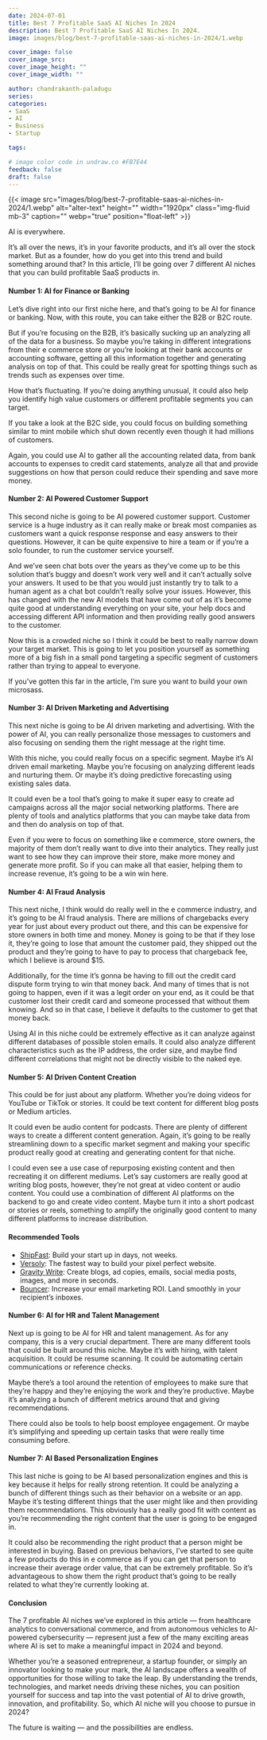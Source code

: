```yaml
---
date: 2024-07-01
title: Best 7 Profitable SaaS AI Niches In 2024
description: Best 7 Profitable SaaS AI Niches In 2024.
image: images/blog/best-7-profitable-saas-ai-niches-in-2024/1.webp

cover_image: false
cover_image_src: 
cover_image_height: ""
cover_image_width: ""

author: chandrakanth-paladugu
series: 
categories:
- SaaS
- AI
- Business
- Startup

tags:

# image color code in undraw.co #FB7E44 
feedback: false
draft: false
---
```


{{< image src="images/blog/best-7-profitable-saas-ai-niches-in-2024/1.webp" alt="alter-text" height="" width="1920px" class="img-fluid mb-3" caption="" webp="true" position="float-left" >}}

AI is everywhere.

It’s all over the news, it’s in your favorite products, and it’s all over the stock market. But as a founder, how do you get into this trend and build something around that? In this article, I’ll be going over 7 different AI niches that you can build profitable SaaS products in.

#### Number 1: AI for Finance or Banking
Let’s dive right into our first niche here, and that’s going to be AI for finance or banking. Now, with this route, you can take either the B2B or B2C route.

But if you’re focusing on the B2B, it’s basically sucking up an analyzing all of the data for a business. So maybe you’re taking in different integrations from their e commerce store or you’re looking at their bank accounts or accounting software, getting all this information together and generating analysis on top of that. This could be really great for spotting things such as trends such as expenses over time.

How that’s fluctuating. If you’re doing anything unusual, it could also help you identify high value customers or different profitable segments you can target.

If you take a look at the B2C side, you could focus on building something similar to mint mobile which shut down recently even though it had millions of customers.

Again, you could use AI to gather all the accounting related data, from bank accounts to expenses to credit card statements, analyze all that and provide suggestions on how that person could reduce their spending and save more money.

#### Number 2: AI Powered Customer Support
This second niche is going to be AI powered customer support. Customer service is a huge industry as it can really make or break most companies as customers want a quick response response and easy answers to their questions. However, it can be quite expensive to hire a team or if you’re a solo founder, to run the customer service yourself.

And we’ve seen chat bots over the years as they’ve come up to be this solution that’s buggy and doesn’t work very well and it can’t actually solve your answers. It used to be that you would just instantly try to talk to a human agent as a chat bot couldn’t really solve your issues. However, this has changed with the new AI models that have come out of as it’s become quite good at understanding everything on your site, your help docs and accessing different API information and then providing really good answers to the customer.

Now this is a crowded niche so I think it could be best to really narrow down your target market. This is going to let you position yourself as something more of a big fish in a small pond targeting a specific segment of customers rather than trying to appeal to everyone.

If you’ve gotten this far in the article, I’m sure you want to build your own microsass.

#### Number 3: AI Driven Marketing and Advertising
This next niche is going to be AI driven marketing and advertising. With the power of AI, you can really personalize those messages to customers and also focusing on sending them the right message at the right time.

With this niche, you could really focus on a specific segment. Maybe it’s AI driven email marketing. Maybe you’re focusing on analyzing different leads and nurturing them. Or maybe it’s doing predictive forecasting using existing sales data.

It could even be a tool that’s going to make it super easy to create ad campaigns across all the major social networking platforms. There are plenty of tools and analytics platforms that you can maybe take data from and then do analysis on top of that.

Even if you were to focus on something like e commerce, store owners, the majority of them don’t really want to dive into their analytics. They really just want to see how they can improve their store, make more money and generate more profit. So if you can make all that easier, helping them to increase revenue, it’s going to be a win win here.

#### Number 4: AI Fraud Analysis
This next niche, I think would do really well in the e commerce industry, and it’s going to be AI fraud analysis. There are millions of chargebacks every year for just about every product out there, and this can be expensive for store owners in both time and money. Money is going to be that if they lose it, they’re going to lose that amount the customer paid, they shipped out the product and they’re going to have to pay to process that chargeback fee, which I believe is around $15.

Additionally, for the time it’s gonna be having to fill out the credit card dispute form trying to win that money back. And many of times that is not going to happen, even if it was a legit order on your end, as it could be that customer lost their credit card and someone processed that without them knowing. And so in that case, I believe it defaults to the customer to get that money back.

Using AI in this niche could be extremely effective as it can analyze against different databases of possible stolen emails. It could also analyze different characteristics such as the IP address, the order size, and maybe find different correlations that might not be directly visible to the naked eye.

#### Number 5: AI Driven Content Creation
This could be for just about any platform. Whether you’re doing videos for YouTube or TikTok or stories. It could be text content for different blog posts or Medium articles.

It could even be audio content for podcasts. There are plenty of different ways to create a different content generation. Again, it’s going to be really streamlining down to a specific market segment and making your specific product really good at creating and generating content for that niche.

I could even see a use case of repurposing existing content and then recreating it on different mediums. Let’s say customers are really good at writing blog posts, however, they’re not great at video content or audio content. You could use a combination of different AI platforms on the backend to go and create video content. Maybe turn it into a short podcast or stories or reels, something to amplify the originally good content to many different platforms to increase distribution.

#### Recommended Tools
- [ShipFast](https://shipfa.st/?via=lindane): Build your start up in days, not weeks.
- [Versoly](https://versoly.com/?via=linhdane): The fastest way to build your pixel perfect website.
- [Gravity Write](https://gravitywrite.getrewardful.com): Create blogs, ad copies, emails, social media posts, images, and more in seconds.
- [Bouncer](https://withlove.usebouncer.com/36jphrswxbgd): Increase your email marketing ROI. Land smoothly in your recipient’s inboxes.

#### Number 6: AI for HR and Talent Management
Next up is going to be AI for HR and talent management. As for any company, this is a very crucial department. There are many different tools that could be built around this niche. Maybe it’s with hiring, with talent acquisition. It could be resume scanning. It could be automating certain communications or reference checks.

Maybe there’s a tool around the retention of employees to make sure that they’re happy and they’re enjoying the work and they’re productive. Maybe it’s analyzing a bunch of different metrics around that and giving recommendations.

There could also be tools to help boost employee engagement. Or maybe it’s simplifying and speeding up certain tasks that were really time consuming before.

#### Number 7: AI Based Personalization Engines
This last niche is going to be AI based personalization engines and this is key because it helps for really strong retention. It could be analyzing a bunch of different things such as their behavior on a website or an app. Maybe it’s testing different things that the user might like and then providing them recommendations. This obviously has a really good fit with content as you’re recommending the right content that the user is going to be engaged in.

It could also be recommending the right product that a person might be interested in buying. Based on previous behaviors, I’ve started to see quite a few products do this in e commerce as if you can get that person to increase their average order value, that can be extremely profitable. So it’s advantageous to show them the right product that’s going to be really related to what they’re currently looking at.

#### Conclusion
The 7 profitable AI niches we’ve explored in this article — from healthcare analytics to conversational commerce, and from autonomous vehicles to AI-powered cybersecurity — represent just a few of the many exciting areas where AI is set to make a meaningful impact in 2024 and beyond.

Whether you’re a seasoned entrepreneur, a startup founder, or simply an innovator looking to make your mark, the AI landscape offers a wealth of opportunities for those willing to take the leap. By understanding the trends, technologies, and market needs driving these niches, you can position yourself for success and tap into the vast potential of AI to drive growth, innovation, and profitability.
So, which AI niche will you choose to pursue in 2024?

The future is waiting — and the possibilities are endless.
